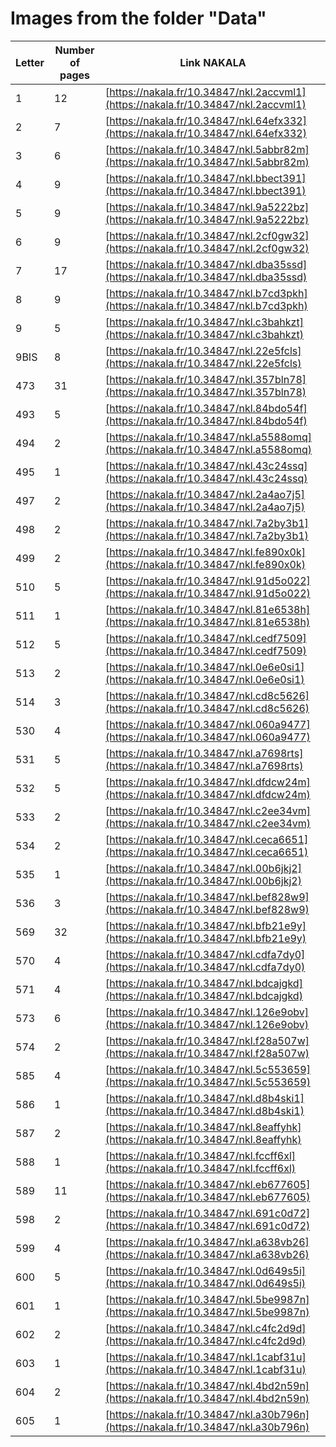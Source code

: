 # Images from the folder "Data"

| Letter | Number of pages | Link NAKALA |
| - | - | - |
| 1 | 12 | [https://nakala.fr/10.34847/nkl.2accvml1](https://nakala.fr/10.34847/nkl.2accvml1) |
| 2 | 7 | [https://nakala.fr/10.34847/nkl.64efx332](https://nakala.fr/10.34847/nkl.64efx332) |
| 3 | 6 | [https://nakala.fr/10.34847/nkl.5abbr82m](https://nakala.fr/10.34847/nkl.5abbr82m) |
| 4 | 9 | [https://nakala.fr/10.34847/nkl.bbect391](https://nakala.fr/10.34847/nkl.bbect391) |
| 5 | 9 | [https://nakala.fr/10.34847/nkl.9a5222bz](https://nakala.fr/10.34847/nkl.9a5222bz) |
| 6 | 9 | [https://nakala.fr/10.34847/nkl.2cf0gw32](https://nakala.fr/10.34847/nkl.2cf0gw32) |
| 7 | 17 | [https://nakala.fr/10.34847/nkl.dba35ssd](https://nakala.fr/10.34847/nkl.dba35ssd) |
| 8 | 9 | [https://nakala.fr/10.34847/nkl.b7cd3pkh](https://nakala.fr/10.34847/nkl.b7cd3pkh) |
| 9 | 5 | [https://nakala.fr/10.34847/nkl.c3bahkzt](https://nakala.fr/10.34847/nkl.c3bahkzt) |
| 9BIS | 8 | [https://nakala.fr/10.34847/nkl.22e5fcls](https://nakala.fr/10.34847/nkl.22e5fcls) |
| 473 | 31 | [https://nakala.fr/10.34847/nkl.357bln78](https://nakala.fr/10.34847/nkl.357bln78) |
| 493 | 5 | [https://nakala.fr/10.34847/nkl.84bdo54f](https://nakala.fr/10.34847/nkl.84bdo54f) |
| 494 | 2 | [https://nakala.fr/10.34847/nkl.a5588omq](https://nakala.fr/10.34847/nkl.a5588omq) |
| 495 | 1 | [https://nakala.fr/10.34847/nkl.43c24ssq](https://nakala.fr/10.34847/nkl.43c24ssq) |
| 497 | 2 | [https://nakala.fr/10.34847/nkl.2a4ao7j5](https://nakala.fr/10.34847/nkl.2a4ao7j5) |
| 498 | 2 | [https://nakala.fr/10.34847/nkl.7a2by3b1](https://nakala.fr/10.34847/nkl.7a2by3b1) |
| 499 | 2 | [https://nakala.fr/10.34847/nkl.fe890x0k](https://nakala.fr/10.34847/nkl.fe890x0k) |
| 510 | 5 | [https://nakala.fr/10.34847/nkl.91d5o022](https://nakala.fr/10.34847/nkl.91d5o022) |
| 511 | 1 | [https://nakala.fr/10.34847/nkl.81e6538h](https://nakala.fr/10.34847/nkl.81e6538h) |
| 512 | 5 | [https://nakala.fr/10.34847/nkl.cedf7509](https://nakala.fr/10.34847/nkl.cedf7509) |
| 513 | 2 | [https://nakala.fr/10.34847/nkl.0e6e0si1](https://nakala.fr/10.34847/nkl.0e6e0si1) |
| 514 | 3 | [https://nakala.fr/10.34847/nkl.cd8c5626](https://nakala.fr/10.34847/nkl.cd8c5626) |
| 530 | 4 | [https://nakala.fr/10.34847/nkl.060a9477](https://nakala.fr/10.34847/nkl.060a9477) |
| 531 | 5 | [https://nakala.fr/10.34847/nkl.a7698rts](https://nakala.fr/10.34847/nkl.a7698rts) |
| 532 | 5 | [https://nakala.fr/10.34847/nkl.dfdcw24m](https://nakala.fr/10.34847/nkl.dfdcw24m) |
| 533 | 2 | [https://nakala.fr/10.34847/nkl.c2ee34vm](https://nakala.fr/10.34847/nkl.c2ee34vm) |
| 534 | 2 | [https://nakala.fr/10.34847/nkl.ceca6651](https://nakala.fr/10.34847/nkl.ceca6651) |
| 535 | 1 | [https://nakala.fr/10.34847/nkl.00b6jkj2](https://nakala.fr/10.34847/nkl.00b6jkj2) |
| 536 | 3 | [https://nakala.fr/10.34847/nkl.bef828w9](https://nakala.fr/10.34847/nkl.bef828w9) |
| 569 | 32 | [https://nakala.fr/10.34847/nkl.bfb21e9y](https://nakala.fr/10.34847/nkl.bfb21e9y) |
| 570 | 4 | [https://nakala.fr/10.34847/nkl.cdfa7dy0](https://nakala.fr/10.34847/nkl.cdfa7dy0) |
| 571 | 4 | [https://nakala.fr/10.34847/nkl.bdcajgkd](https://nakala.fr/10.34847/nkl.bdcajgkd) |
| 573 | 6 | [https://nakala.fr/10.34847/nkl.126e9obv](https://nakala.fr/10.34847/nkl.126e9obv) |
| 574 | 2 | [https://nakala.fr/10.34847/nkl.f28a507w](https://nakala.fr/10.34847/nkl.f28a507w) |
| 585 | 4 | [https://nakala.fr/10.34847/nkl.5c553659](https://nakala.fr/10.34847/nkl.5c553659) |
| 586 | 1 | [https://nakala.fr/10.34847/nkl.d8b4ski1](https://nakala.fr/10.34847/nkl.d8b4ski1) |
| 587 | 2 | [https://nakala.fr/10.34847/nkl.8eaffyhk](https://nakala.fr/10.34847/nkl.8eaffyhk) |
| 588 | 1 | [https://nakala.fr/10.34847/nkl.fccff6xl](https://nakala.fr/10.34847/nkl.fccff6xl) |
| 589 | 11 | [https://nakala.fr/10.34847/nkl.eb677605](https://nakala.fr/10.34847/nkl.eb677605) |
| 598 | 2 | [https://nakala.fr/10.34847/nkl.691c0d72](https://nakala.fr/10.34847/nkl.691c0d72) |
| 599 | 4 | [https://nakala.fr/10.34847/nkl.a638vb26](https://nakala.fr/10.34847/nkl.a638vb26) |
| 600 | 5 | [https://nakala.fr/10.34847/nkl.0d649s5i](https://nakala.fr/10.34847/nkl.0d649s5i) |
| 601 | 1 | [https://nakala.fr/10.34847/nkl.5be9987n](https://nakala.fr/10.34847/nkl.5be9987n) |
| 602 | 2 | [https://nakala.fr/10.34847/nkl.c4fc2d9d](https://nakala.fr/10.34847/nkl.c4fc2d9d) |
| 603 | 1 | [https://nakala.fr/10.34847/nkl.1cabf31u](https://nakala.fr/10.34847/nkl.1cabf31u) |
| 604 | 2 | [https://nakala.fr/10.34847/nkl.4bd2n59n](https://nakala.fr/10.34847/nkl.4bd2n59n) |
| 605 | 1 | [https://nakala.fr/10.34847/nkl.a30b796n](https://nakala.fr/10.34847/nkl.a30b796n) |